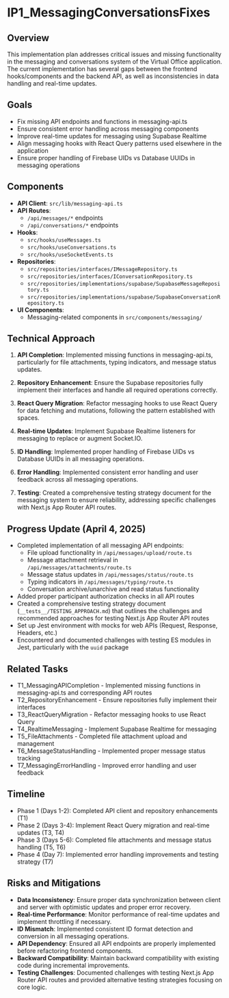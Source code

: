 # IP1_MessagingConversationsFixes

## Overview
This implementation plan addresses critical issues and missing functionality in the messaging and conversations system of the Virtual Office application. The current implementation has several gaps between the frontend hooks/components and the backend API, as well as inconsistencies in data handling and real-time updates.

## Goals
- Fix missing API endpoints and functions in messaging-api.ts
- Ensure consistent error handling across messaging components
- Improve real-time updates for messaging using Supabase Realtime
- Align messaging hooks with React Query patterns used elsewhere in the application
- Ensure proper handling of Firebase UIDs vs Database UUIDs in messaging operations

## Components
- **API Client**: `src/lib/messaging-api.ts`
- **API Routes**: 
  - `/api/messages/*` endpoints
  - `/api/conversations/*` endpoints
- **Hooks**:
  - `src/hooks/useMessages.ts`
  - `src/hooks/useConversations.ts`
  - `src/hooks/useSocketEvents.ts`
- **Repositories**:
  - `src/repositories/interfaces/IMessageRepository.ts`
  - `src/repositories/interfaces/IConversationRepository.ts`
  - `src/repositories/implementations/supabase/SupabaseMessageRepository.ts`
  - `src/repositories/implementations/supabase/SupabaseConversationRepository.ts`
- **UI Components**:
  - Messaging-related components in `src/components/messaging/`

## Technical Approach
1. **API Completion**: Implemented missing functions in messaging-api.ts, particularly for file attachments, typing indicators, and message status updates.

2. **Repository Enhancement**: Ensure the Supabase repositories fully implement their interfaces and handle all required operations correctly.

3. **React Query Migration**: Refactor messaging hooks to use React Query for data fetching and mutations, following the pattern established with spaces.

4. **Real-time Updates**: Implement Supabase Realtime listeners for messaging to replace or augment Socket.IO.

5. **ID Handling**: Implemented proper handling of Firebase UIDs vs Database UUIDs in all messaging operations.

6. **Error Handling**: Implemented consistent error handling and user feedback across all messaging operations.

7. **Testing**: Created a comprehensive testing strategy document for the messaging system to ensure reliability, addressing specific challenges with Next.js App Router API routes.

## Progress Update (April 4, 2025)
- Completed implementation of all messaging API endpoints:
  - File upload functionality in `/api/messages/upload/route.ts`
  - Message attachment retrieval in `/api/messages/attachments/route.ts`
  - Message status updates in `/api/messages/status/route.ts`
  - Typing indicators in `/api/messages/typing/route.ts`
  - Conversation archive/unarchive and read status functionality
- Added proper participant authorization checks in all API routes
- Created a comprehensive testing strategy document (`__tests__/TESTING_APPROACH.md`) that outlines the challenges and recommended approaches for testing Next.js App Router API routes
- Set up Jest environment with mocks for web APIs (Request, Response, Headers, etc.)
- Encountered and documented challenges with testing ES modules in Jest, particularly with the `uuid` package

## Related Tasks
- T1_MessagingAPICompletion - Implemented missing functions in messaging-api.ts and corresponding API routes
- T2_RepositoryEnhancement - Ensure repositories fully implement their interfaces
- T3_ReactQueryMigration - Refactor messaging hooks to use React Query
- T4_RealtimeMessaging - Implement Supabase Realtime for messaging
- T5_FileAttachments - Completed file attachment upload and management
- T6_MessageStatusHandling - Implemented proper message status tracking
- T7_MessagingErrorHandling - Improved error handling and user feedback

## Timeline
- Phase 1 (Days 1-2): Completed API client and repository enhancements (T1)
- Phase 2 (Days 3-4): Implement React Query migration and real-time updates (T3, T4)
- Phase 3 (Days 5-6): Completed file attachments and message status handling (T5, T6)
- Phase 4 (Day 7): Implemented error handling improvements and testing strategy (T7)

## Risks and Mitigations
- **Data Inconsistency**: Ensure proper data synchronization between client and server with optimistic updates and proper error recovery.
- **Real-time Performance**: Monitor performance of real-time updates and implement throttling if necessary.
- **ID Mismatch**: Implemented consistent ID format detection and conversion in all messaging operations.
- **API Dependency**: Ensured all API endpoints are properly implemented before refactoring frontend components.
- **Backward Compatibility**: Maintain backward compatibility with existing code during incremental improvements.
- **Testing Challenges**: Documented challenges with testing Next.js App Router API routes and provided alternative testing strategies focusing on core logic.
